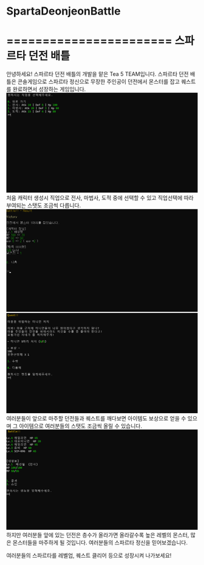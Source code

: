 # SpartaDeonjeonBattle
=======================
 스파르타 던전 배틀
 ==================


안녕하세요! 스파르타 던전 배틀의 개발을 맡은 Tea 5 TEAM입니다.
스파르타 던전 배틀은 콘솔게임으로 스파르타 정신으로 무장한 주인공이
던전에서 몬스터를 잡고 퀘스트를 완료하면서 성장하는 게임입니다.
![Alt text](/introduceimage/choosejob.png)
처음 캐릭터 생성시 직업으로 전사, 마법사, 도적 중에 선택할 수 있고
직업선택에 따라 부여되는 스탯도 조금씩 다릅니다.
![Alt text](/introduceimage/deonjeonreward2.png)
![Alt text](/introduceimage/questreward.png)
여러분들이 앞으로 마주할 던전들과 퀘스트를 깨다보면 아이템도 보상으로 얻을 수 있으며
그 아이템으로 여러분들의 스탯도 조금씩 올릴 수 있습니다.
![Alt text](/introduceimage/harddeonjeon.png)
하지만 여러분들 앞에 있는 던전은 층수가 올라가면 올라갈수록
높은 레벨의 몬스터, 많은 몬스터들을 마주하게 될 것입니다.
여러분들의 스파르타 정신을 믿어보겠습니다.

여러분들의 스파르타를 레벨업, 퀘스트 클리어 등으로 성장시켜 나가보세요!
